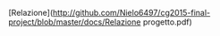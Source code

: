 ﻿[Relazione](http://github.com/Nielo6497/cg2015-final-project/blob/master/docs/Relazione progetto.pdf)
